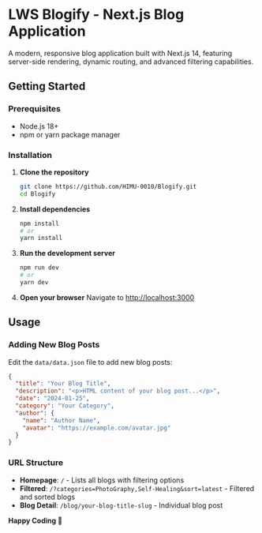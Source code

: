 # LWS Blogify - Next.js Blog Application

A modern, responsive blog application built with Next.js 14, featuring server-side rendering, dynamic routing, and advanced filtering capabilities.

##  Getting Started

### Prerequisites

- Node.js 18+ 
- npm or yarn package manager

### Installation

1. **Clone the repository**
   ```bash
   git clone https://github.com/HIMU-0010/Blogify.git
   cd Blogify
   ```

2. **Install dependencies**
   ```bash
   npm install
   # or
   yarn install
   ```

3. **Run the development server**
   ```bash
   npm run dev
   # or
   yarn dev
   ```

4. **Open your browser**
   Navigate to [http://localhost:3000](http://localhost:3000)

##  Usage

### Adding New Blog Posts

Edit the `data/data.json` file to add new blog posts:

```json
{
  "title": "Your Blog Title",
  "description": "<p>HTML content of your blog post...</p>",
  "date": "2024-01-25",
  "category": "Your Category",
  "author": {
    "name": "Author Name",
    "avatar": "https://example.com/avatar.jpg"
  }
}
```

### URL Structure

- **Homepage**: `/` - Lists all blogs with filtering options
- **Filtered**: `/?categories=PhotoGraphy,Self-Healing&sort=latest` - Filtered and sorted blogs
- **Blog Detail**: `/blog/your-blog-title-slug` - Individual blog post


**Happy Coding 🚀**
```

